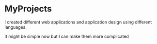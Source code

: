 # MyProjects


I created different web applications and application design using different languages.


It might be simple now but I can make them more complicated
